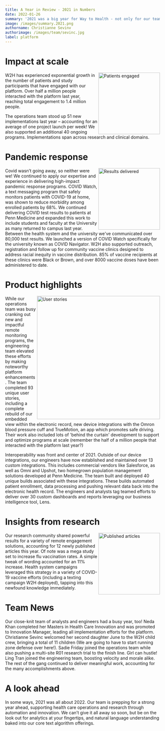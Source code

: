 ```yaml
---
title: A Year in Review - 2021 in Numbers
date: 2022-01-26
summary: '2021 was a big year for Way to Health - not only for our team and product, but for the army of amazing researchers and clinical care teams that develop and manage interventions on our platform. '
image: /images/summary.2021.png
authorname: Christianne Sevinv
authorimage: /images/team/sevinc.jpg
label: platform
---
```


# Impact at scale

<img src="/images/patients.2021.png" width="200" align="right" alt="Patients engaged">

W2H has experienced exponential growth in the number of patients and study participants that have engaged with our platform. Over half a million people interacted with the platform last year, reaching total engagement to 1.4 million people. 

<!--img src="/images/projects.launched.2021.png" width="200" align="right" alt="Projects launched"--> 
The operations team stood up 51 new implementations last year – accounting for an average of one project launch per week! We also supported an additional 40 ongoing programs. Implementations span across research and clinical domains.
<br/>

# Pandemic response

<img src="/images/results.2021.png" width="200" align="right" alt="Results delivered">

Covid wasn’t going away, so neither were we! We continued to apply our expertise and experience in delivering high-impact pandemic response programs. COVID Watch, a text messaging program that safely monitors patients with COVID-19 at home, was shown to reduce morbidity among enrolled patients by 68%. We continued delivering COVID test results to patients at Penn Medicine and expanded this work to include students and faculty at the University as many returned to campus last year. Between the health system and the university we've communicated over 80,000 test results. We launched a version of COVID Watch specifically for the university known as COVID Navigator. W2H also supported outreach, registration and follow up for community vaccine clinics designed to address racial inequity in vaccine distribution. 85% of vaccine recipients at these clinics were Black or Brown, and over 8000 vaccine doses have been administered to date. 
<br/>

# Product highlights

<img src="/images/product.2021.png" width="400" align="right" alt="User stories">

While our operations team was busy cranking out new and impactful remote monitoring programs, the engineering team elevated these efforts by making noteworthy platform enhancements. The team completed 93 unique user stories, including a complete rebuild of our embedded view within the electronic record, new device integrations with the Omron blood pressure cuff and TrueMotion, an app which promotes safe driving. Their work also included lots of 'behind the curtain' development to support and optimize programs at scale (remember the half of a million people that interacted with the platform last year?) 

Interoperability was front and center of 2021. Outside of our device integrations, our engineers have now established and maintained over 13 custom integrations. This includes commercial vendors like Salesforce, as well as Omni and Upshot, two homegrown population management solutions developed at Penn Medicine. The team built and deployed 40 unique builds associated with these integrations. These builds automated patient enrollment, data processing and pushing relevant data back into the electronic health record. The engineers and analysts tag teamed efforts to deliver over 30 custom dashboards and reports leveraging our business intelligence tool, Lens. 
<br/>

# Insights from research

<img src="/images/published.articles.2021.png" width="200" align="right" alt="Published articles">

Our research community shared powerful results for a variety of remote engagement solutions, accounting for 12 newly published articles this year. Of note was a mega study set to increase flu vaccination rates. A simple tweak of wording accounted for an 11% increase. Health system campaigns leveraged this strategy in a variety of COVID-19 vaccine efforts (including a texting campaign W2H deployed), tapping into this newfound knowledge immediately.
<br/>

# Team News

Our close-knit team of analysts and engineers had a busy year, too! Neda Khan completed her Masters in Health Care Innovation and was promoted to Innovation Manager, leading all implementation efforts for the platform. Christianne Sevinc welcomed her second daughter June to the W2H child crew, bringing a total of 11 children (We are going to have to start running zone defense over here!). Sadie Friday joined the operations team while also pushing a multi-site R01 research trial to the finish line. Girl can hustle! Ling Tran joined the engineering team, boosting velocity and morale alike.  The rest of the gang continued to deliver meaningful work, accounting for the many accomplishments above. 

# A look ahead

In some ways, 2021 was all about 2022. Our team is prepping for a strong year ahead, supporting health care operations and research through automation and innovation. We can’t give it all away so soon, but be on the look out for analytics at your fingertips, and natural language understanding baked into our core text algorithm offerings.
